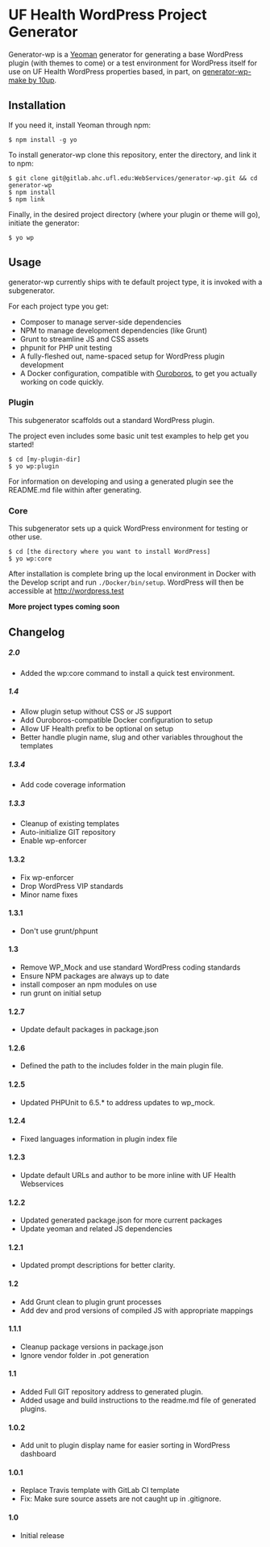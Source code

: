 UF Health WordPress Project Generator
=================

Generator-wp is a [Yeoman](http://yeoman.io) generator for generating a base WordPress plugin (with themes to come) or a test environment for WordPress itself for use on UF Health WordPress properties based, in part, on [generator-wp-make by 10up](https://github.com/10up/generator-wp-make).

## Installation

If you need it, install Yeoman through npm:

```
$ npm install -g yo
```

To install generator-wp clone this repository, enter the directory, and link it to npm:

```
$ git clone git@gitlab.ahc.ufl.edu:WebServices/generator-wp.git && cd generator-wp
$ npm install
$ npm link
```

Finally, in the desired project directory (where your plugin or theme will go), initiate the generator:

```
$ yo wp
```

## Usage

generator-wp currently ships with te default project type, it is invoked with a subgenerator.

For each project type you get:

- Composer to manage server-side dependencies
- NPM to manage development dependencies (like Grunt)
- Grunt to streamline JS and CSS assets
- phpunit for PHP unit testing
- A fully-fleshed out, name-spaced setup for WordPress plugin development
- A Docker configuration, compatible with [Ouroboros](https://github.com/UFHealth/ouroboros), to get you actually working on code quickly.

### Plugin

This subgenerator scaffolds out a standard WordPress plugin.

The project even includes some basic unit test examples to help get you started!

```
$ cd [my-plugin-dir]
$ yo wp:plugin
```

For information on developing and using a generated plugin see the README.md file within after generating.

### Core

This subgenerator sets up a quick WordPress environment for testing or other use.

```
$ cd [the directory where you want to install WordPress]
$ yo wp:core
```

After installation is complete bring up the local environment in Docker with the Develop script and run `./Docker/bin/setup`. WordPress will then be accessible at http://wordpress.test

**More project types coming soon**

## Changelog

##### 2.0
* Added the wp:core command to install a quick test environment.

##### 1.4
* Allow plugin setup without CSS or JS support
* Add Ouroboros-compatible Docker configuration to setup
* Allow UF Health prefix to be optional on setup
* Better handle plugin name, slug and other variables throughout the templates

##### 1.3.4
* Add code coverage information

##### 1.3.3
* Cleanup of existing templates
* Auto-initialize GIT repository
* Enable wp-enforcer

#### 1.3.2
* Fix wp-enforcer
* Drop WordPress VIP standards
* Minor name fixes

#### 1.3.1
* Don't use grunt/phpunt

#### 1.3
* Remove WP_Mock and use standard WordPress coding standards
* Ensure NPM packages are always up to date
* install composer an npm modules on use
* run grunt on initial setup

#### 1.2.7
* Update default packages in package.json

#### 1.2.6
* Defined the path to the includes folder in the main plugin file.

#### 1.2.5
* Updated PHPUnit to 6.5.* to address updates to wp_mock.

#### 1.2.4
* Fixed languages information in plugin index file

#### 1.2.3
* Update default URLs and author to be more inline with UF Health Webservices

#### 1.2.2
* Updated generated package.json for more current packages
* Update yeoman and related JS dependencies

#### 1.2.1
* Updated prompt descriptions for better clarity.

#### 1.2
* Add Grunt clean to plugin grunt processes
* Add dev and prod versions of compiled JS with appropriate mappings

#### 1.1.1
* Cleanup package versions in package.json
* Ignore vendor folder in .pot generation

#### 1.1
* Added Full GIT repository address to generated plugin.
* Added usage and build instructions to the readme.md file of generated plugins.

#### 1.0.2
* Add unit to plugin display name for easier sorting in WordPress dashboard

#### 1.0.1
* Replace Travis template with GitLab CI template
* Fix: Make sure source assets are not caught up in .gitignore.

#### 1.0
* Initial release
